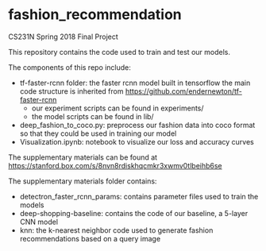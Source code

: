 # fashion_recommendation
CS231N Spring 2018 Final Project

This repository contains the code used to train and test our models.

The components of this repo include:
- tf-faster-rcnn folder: the faster rcnn model built in tensorflow
	the main code structure is inherited from https://github.com/endernewton/tf-faster-rcnn
	- our experiment scripts can be found in experiments/
	- the model scripts can be found in lib/
- deep_fashion_to_coco.py: preprocess our fashion data into coco format so that they could be used in training our model
- Visualization.ipynb: notebook to visualize our loss and accuracy curves


The supplementary materials can be found at https://stanford.box.com/s/8nvn8rdiskhqcmkr3xwmv0tlbeihb6se 

The supplementary materials folder contains:
 - detectron_faster_rcnn_params: contains parameter files used to train the models
 - deep-shopping-baseline: contains the code of our baseline, a 5-layer CNN model
 - knn: the k-nearest neighbor code used to generate fashion recommendations based on a query image
